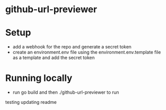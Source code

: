 # github-url-previewer

# Setup

- add a webhook for the repo and generate a secret token
- create an environment.env file using the environment.env.template file as a template and add the secret token

# Running locally

- run go build and then ./github-url-previewer to run

testing updating readme
